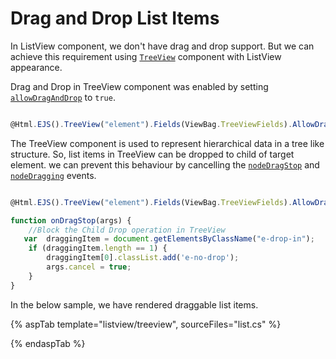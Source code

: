 # Drag and Drop List Items

In ListView component, we don't have drag and drop support. But we can achieve this requirement using [`TreeView`](https://ej2.syncfusion.com/aspnetcore/documentation/treeview/getting-started/) component with ListView appearance.

Drag and Drop in TreeView component was enabled by setting [`allowDragAndDrop`](https://ej2.syncfusion.com/documentation/api/treeview#allowdraganddrop) to `true`.

```typescript

@Html.EJS().TreeView("element").Fields(ViewBag.TreeViewFields).AllowDragAndDrop(true).Render()

```

The TreeView component is used to represent hierarchical data in a tree like structure. So, list items in TreeView can be dropped to child of target element. we can prevent this behaviour by cancelling the [`nodeDragStop`](https://ej2.syncfusion.com/documentation/api/treeview#nodedragstop) and [`nodeDragging`](https://ej2.syncfusion.com/documentation/api/treeview#nodedragging) events.

```typescript

@Html.EJS().TreeView("element").Fields(ViewBag.TreeViewFields).AllowDragAndDrop(true).NodeDragging("onDragStop").NodeDragStop("onDragStop").Render()

function onDragStop(args) {
    //Block the Child Drop operation in TreeView
   var  draggingItem = document.getElementsByClassName("e-drop-in");
    if (draggingItem.length == 1) {
        draggingItem[0].classList.add('e-no-drop');
        args.cancel = true;
    }
}

```

In the below sample, we have rendered draggable list items.

{% aspTab template="listview/treeview", sourceFiles="list.cs" %}

{% endaspTab %}